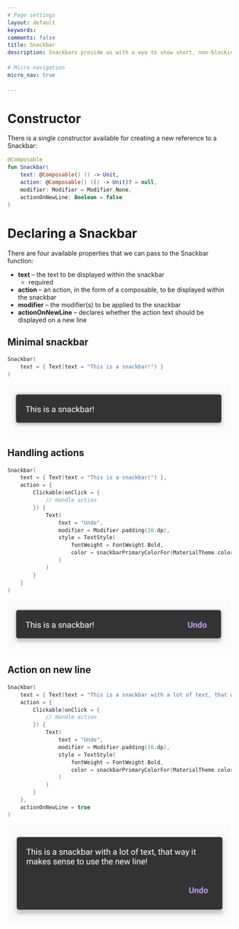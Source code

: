```yaml
---
# Page settings
layout: default
keywords:
comments: false
title: Snackbar
description: Snackbars provide us with a wya to show short, non-blocking alerts to the user. Usually displayed at the bottom of the screen, these components can also provide a single action for the user to take in the context of the given message.

# Micro navigation
micro_nav: true

---
```


# Constructor

There is a single constructor available for creating a new reference to a Snackbar:

```kotlin
@Composable
fun Snackbar(
    text: @Composable() () -> Unit,
    action: @Composable() (() -> Unit)? = null,
    modifier: Modifier = Modifier.None,
    actionOnNewLine: Boolean = false
)
```

# Declaring a Snackbar

There are four available properties that we can pass to the Snackbar function:

* **text** – the text to be displayed within the snackbar
    * required
* **action** – an action, in the form of a composable, to be displayed within the snackbar
* **modifier** – the modifier(s) to be applied to the snackbar
* **actionOnNewLine** – declares whether the action text should be displayed on a new line

## Minimal snackbar

```kotlin
Snackbar(
    text = { Text(text = "This is a snackbar!") }
)
```
<p align="center">
  <img src="/academy/material/media/snackbar.png">
</p>

## Handling actions

```kotlin
Snackbar(
    text = { Text(text = "This is a snackbar!") },
    action = {
        Clickable(onClick = {
            // Handle action
        }) {
            Text(
                text = "Undo",
                modifier = Modifier.padding(16.dp),
                style = TextStyle(
                    fontWeight = FontWeight.Bold,
                    color = snackbarPrimaryColorFor(MaterialTheme.colors)
                )
            )
        }
    }
)
```

<p align="center">
  <img src="/academy/material/media/snackbar_action.png">
</p>

## Action on new line

```kotlin
Snackbar(
    text = { Text(text = "This is a snackbar with a lot of text, that way it makes sense to use the new line!") },
    action = {
        Clickable(onClick = {
            // Handle action
        }) {
            Text(
                text = "Undo",
                modifier = Modifier.padding(16.dp),
                style = TextStyle(
                    fontWeight = FontWeight.Bold,
                    color = snackbarPrimaryColorFor(MaterialTheme.colors)
                )
            )
        }
    },
    actionOnNewLine = true
)
```

<p align="center">
  <img src="/academy/material/media/snackbar_new_line.png">
</p>
